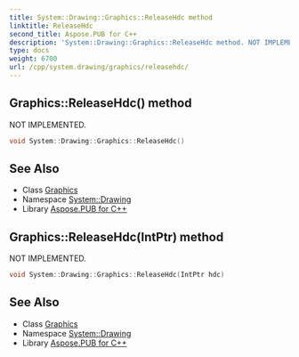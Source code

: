 ```yaml
---
title: System::Drawing::Graphics::ReleaseHdc method
linktitle: ReleaseHdc
second_title: Aspose.PUB for C++
description: 'System::Drawing::Graphics::ReleaseHdc method. NOT IMPLEMENTED in C++.'
type: docs
weight: 6700
url: /cpp/system.drawing/graphics/releasehdc/
---
```

## Graphics::ReleaseHdc() method


NOT IMPLEMENTED.

```cpp
void System::Drawing::Graphics::ReleaseHdc()
```


## See Also

* Class [Graphics](../)
* Namespace [System::Drawing](../../)
* Library [Aspose.PUB for C++](../../../)
## Graphics::ReleaseHdc(IntPtr) method


NOT IMPLEMENTED.

```cpp
void System::Drawing::Graphics::ReleaseHdc(IntPtr hdc)
```


## See Also

* Class [Graphics](../)
* Namespace [System::Drawing](../../)
* Library [Aspose.PUB for C++](../../../)

